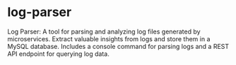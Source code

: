 # log-parser
Log Parser: A tool for parsing and analyzing log files generated by microservices. Extract valuable insights from logs and store them in a MySQL database. Includes a console command for parsing logs and a REST API endpoint for querying log data.
